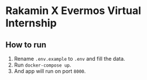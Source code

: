 # Rakamin X Evermos Virtual Internship

## How to run
1. Rename `.env.example` to `.env` and fill the data.
2. Run `docker-compose up`.
3. And app will run on port `8000`.